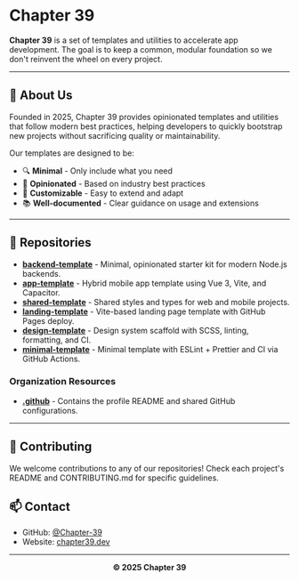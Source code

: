 # Chapter 39

**Chapter 39** is a set of templates and utilities to accelerate app development.
The goal is to keep a common, modular foundation so we don't reinvent the wheel on every project.

---

## 🚀 About Us

Founded in 2025, Chapter 39 provides opinionated templates and utilities that follow modern best practices, helping developers to quickly bootstrap new projects without sacrificing quality or maintainability.

Our templates are designed to be:

- 🔍 **Minimal** - Only include what you need
- 🧠 **Opinionated** - Based on industry best practices
- 🔧 **Customizable** - Easy to extend and adapt
- 📚 **Well-documented** - Clear guidance on usage and extensions

---

## 🔹 Repositories

- [**backend-template**](https://github.com/Chapter-39/backend-template) - Minimal, opinionated starter kit for modern Node.js backends.
- [**app-template**](https://github.com/Chapter-39/app-template) - Hybrid mobile app template using Vue 3, Vite, and Capacitor.
- [**shared-template**](https://github.com/Chapter-39/shared-template) - Shared styles and types for web and mobile projects.
- [**landing-template**](https://github.com/Chapter-39/landing-template) - Vite-based landing page template with GitHub Pages deploy.
- [**design-template**](https://github.com/Chapter-39/design-template) - Design system scaffold with SCSS, linting, formatting, and CI.
- [**minimal-template**](https://github.com/Chapter-39/minimal-template) - Minimal template with ESLint + Prettier and CI via GitHub Actions.

### Organization Resources

- [**.github**](https://github.com/Chapter-39/.github) - Contains the profile README and shared GitHub configurations.

---

## 🤝 Contributing

We welcome contributions to any of our repositories! Check each project's README and CONTRIBUTING.md for specific guidelines.

## 📫 Contact

- GitHub: [@Chapter-39](https://github.com/Chapter-39)
- Website: [chapter39.dev](https://chapter39.dev)

---

<div align="center">
  
  **© 2025 Chapter 39**
  
</div>

